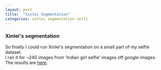 ```yaml
---
layout: post
title:  "Xinlei Segmentation"
categories: xinlei segmentation selfi
---
```


### Xinlei's segmentation

So finally I could run Xinlei's segmentation on a small part of my selfie dataset.  
I ran it for ~240 images from 'Indian girl selfie' images off google images.  
The results are [here](http://pyrie.vmr.cs.cmu.edu/~rohit/projects/003_SelfieSegmentation/results/001_Vanilla_IndianGirls200/mini/indian_girl/publish/selfies-indian_girl-200/s001.html).

[esvm-3d-results]:  http://pyrie.vmr.cs.cmu.edu/~rohit/results/esvm/008_esvm_3d_newVis/www/publish/esvm_3d/esvm_matches001.html

